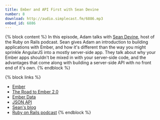 ```yaml
---
title: Ember and API First with Sean Devine
number: 8
download: http://audio.simplecast.fm/6886.mp3
embed_id: 6886
---
```


{% block content %}
In this episode, Adam talks with [Sean Devine](https://twitter.com/barelyknown), host of the Ruby on Rails podcast. Sean gives Adam an introduction to building applications with Ember, and how it's different than the way you might sprinkle AngularJS into a mostly server-side app. They talk about why your Ember apps shouldn't be mixed in with your server-side code, and the advantages that come along with building a server-side API with no front end of it's own.
{% endblock %}

{% block links %}
- [Ember](http://emberjs.com/)
- [The Road to Ember 2.0](https://github.com/emberjs/rfcs/pull/15)
- [Ember Data](https://github.com/emberjs/data)
- [JSON API](http://jsonapi.org/)
- [Sean's blog](http://www.barelyknown.com/)
- [Ruby on Rails podcast](http://5by5.tv/rubyonrails)
{% endblock %}
